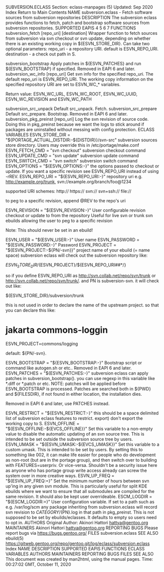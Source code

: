 SUBVERSION.ECLASS
Section: eclass-manpages (5)
Updated: Sep 2020
Index Return to Main Contents
NAME
subversion.eclass - Fetch software sources from subversion repositories
DESCRIPTION
The subversion eclass provides functions to fetch, patch and bootstrap software sources from subversion repositories.
SUPPORTED EAPIS
4 5 6 7
FUNCTIONS
subversion_fetch [repo_uri] [destination]
Wrapper function to fetch sources from subversion via svn checkout or svn update, depending on whether there is an existing working copy in ${ESVN_STORE_DIR}.
Can take two optional parameters:
  repo_uri    - a repository URI. default is ESVN_REPO_URI.
  destination - a check out path in S.

subversion_bootstrap
Apply patches in ${ESVN_PATCHES} and run ${ESVN_BOOTSTRAP} if specified. Removed in EAPI 6 and later.
subversion_wc_info [repo_uri]
Get svn info for the specified repo_uri. The default repo_uri is ESVN_REPO_URI.
The working copy information on the specified repository URI are set to ESVN_WC_* variables.

Return value: ESVN_WC_URL, ESVN_WC_ROOT, ESVN_WC_UUID, ESVN_WC_REVISION and ESVN_WC_PATH

subversion_src_unpack
Default src_unpack. Fetch.
subversion_src_prepare
Default src_prepare. Bootstrap. Removed in EAPI 6 and later.
subversion_pkg_preinst [repo_uri]
Log the svn revision of source code. Doing this in pkg_preinst because we want the logs to stick around if packages are uninstalled without messing with config protection.
ECLASS VARIABLES
ESVN_STORE_DIR = "${PORTAGE_ACTUAL_DISTDIR:-${DISTDIR}}/svn-src"
subversion sources store directory. Users may override this in /etc/portage/make.conf
ESVN_FETCH_CMD = "svn checkout"
subversion checkout command
ESVN_UPDATE_CMD = "svn update"
subversion update command
ESVN_SWITCH_CMD = "svn switch"
subversion switch command
ESVN_OPTIONS = "${ESVN_OPTIONS:-}"
the options passed to checkout or update. If you want a specific revision see ESVN_REPO_URI instead of using -rREV.
ESVN_REPO_URI = "${ESVN_REPO_URI:-}"
repository uri
e.g. http://example.org/trunk, svn://example.org/branch/foo@1234

supported URI schemes:
  http://
  https://
  svn://
  svn+ssh://
  file://

to peg to a specific revision, append @REV to the repo's uri

ESVN_REVISION = "${ESVN_REVISION:-}"
User configurable revision checkout or update to from the repository
Useful for live svn or trunk svn ebuilds allowing the user to peg to a specific revision

Note: This should never be set in an ebuild!

ESVN_USER = "${ESVN_USER:-}"
User name
ESVN_PASSWORD = "${ESVN_PASSWORD:-}"
Password
ESVN_PROJECT = "${ESVN_PROJECT:-${PN/-svn}}"
project name of your ebuild (= name space)
subversion eclass will check out the subversion repository like:


  ${ESVN_STORE_DIR}/${ESVN_PROJECT}/${ESVN_REPO_URI##*/}

so if you define ESVN_REPO_URI as http://svn.collab.net/repo/svn/trunk or http://svn.collab.net/repo/svn/trunk/. and PN is subversion-svn. it will check out like:


  ${ESVN_STORE_DIR}/subversion/trunk

this is not used in order to declare the name of the upstream project. so that you can declare this like:


  # jakarta commons-loggin
  ESVN_PROJECT=commons/logging

default: ${PN/-svn}.

ESVN_BOOTSTRAP = "${ESVN_BOOTSTRAP:-}"
Bootstrap script or command like autogen.sh or etc.. Removed in EAPI 6 and later.
ESVN_PATCHES = "${ESVN_PATCHES:-}"
subversion eclass can apply patches in subversion_bootstrap(). you can use regexp in this variable like *.diff or *.patch or etc. NOTE: patches will be applied before ESVN_BOOTSTRAP is processed.
Patches are searched both in ${PWD} and ${FILESDIR}, if not found in either location, the installation dies.

Removed in EAPI 6 and later, use PATCHES instead.

ESVN_RESTRICT = "${ESVN_RESTRICT:-}"
this should be a space delimited list of subversion eclass features to restrict.
  export)
    don't export the working copy to S.
ESVN_OFFLINE = "${ESVN_OFFLINE:-${EVCS_OFFLINE}}"
Set this variable to a non-empty value to disable the automatic updating of an svn source tree. This is intended to be set outside the subversion source tree by users.
ESVN_UMASK = "${ESVN_UMASK:-${EVCS_UMASK}}"
Set this variable to a custom umask. This is intended to be set by users. By setting this to something like 002, it can make life easier for people who do development as non-root (but are in the portage group), and then switch over to building with FEATURES=userpriv. Or vice-versa. Shouldn't be a security issue here as anyone who has portage group write access already can screw the system over in more creative ways.
ESVN_UP_FREQ = "${ESVN_UP_FREQ:=}"
Set the minimum number of hours between svn up'ing in any given svn module. This is particularly useful for split KDE ebuilds where we want to ensure that all submodules are compiled for the same revision. It should also be kept user overrideable.
ESCM_LOGDIR = "${ESCM_LOGDIR:=}"
User configuration variable. If set to a path such as e.g. /var/log/scm any package inheriting from subversion.eclass will record svn revision to ${CATEGORY}/${PN}.log in that path in pkg_preinst. This is not supposed to be set by ebuilds/eclasses. It defaults to empty so users need to opt in.
AUTHORS
Original Author: Akinori Hattori <hattya@gentoo.org>
MAINTAINERS
Akinori Hattori <hattya@gentoo.org>
REPORTING BUGS
Please report bugs via https://bugs.gentoo.org/
FILES
subversion.eclass
SEE ALSO
ebuild(5)
https://gitweb.gentoo.org/repo/gentoo.git/log/eclass/subversion.eclass
Index
NAME
DESCRIPTION
SUPPORTED EAPIS
FUNCTIONS
ECLASS VARIABLES
AUTHORS
MAINTAINERS
REPORTING BUGS
FILES
SEE ALSO
This document was created by man2html, using the manual pages.
Time: 00:27:02 GMT, October 11, 2020